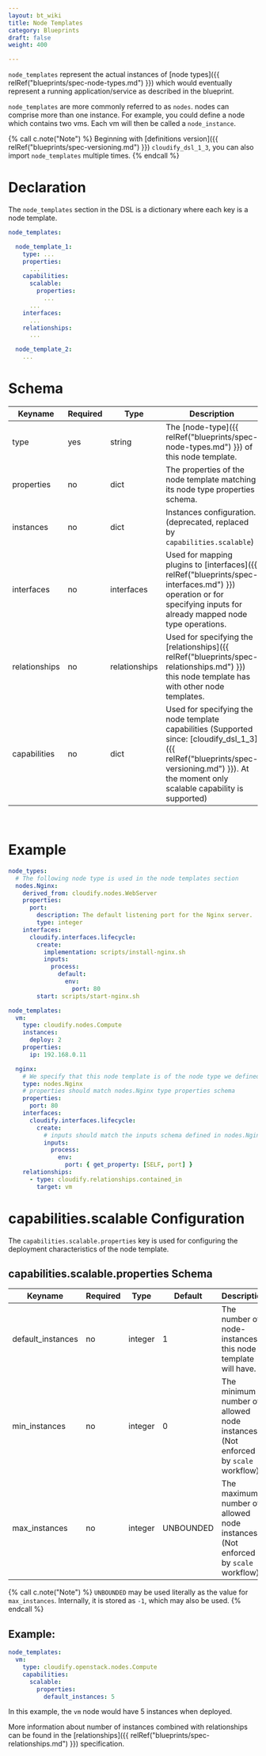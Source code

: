 ```yaml
---
layout: bt_wiki
title: Node Templates
category: Blueprints
draft: false
weight: 400

---
```


`node_templates` represent the actual instances of [node types]({{ relRef("blueprints/spec-node-types.md") }}) which would eventually represent a running application/service as described in the blueprint.

`node_templates` are more commonly referred to as `nodes`. nodes can comprise more than one instance. For example, you could define a node which contains two vms. Each vm will then be called a `node_instance`.

{% call c.note("Note") %}
Beginning with [definitions version]({{ relRef("blueprints/spec-versioning.md") }}) `cloudify_dsl_1_3`, you can also import `node_templates` multiple times.
{% endcall %}

# Declaration

The `node_templates` section in the DSL is a dictionary where each key is a node template.

```yaml
node_templates:

  node_template_1:
    type: ...
    properties:
      ...
    capabilities:
      scalable:
        properties:
          ...
      ...
    interfaces:
      ...
    relationships:
      ...

  node_template_2:
    ...

```


# Schema


Keyname       | Required | Type          | Description
-----------   | -------- | ----          | -----------
type          | yes      | string        | The [node-type]({{ relRef("blueprints/spec-node-types.md") }}) of this node template.
properties    | no       | dict          | The properties of the node template matching its node type properties schema.
instances     | no       | dict          | Instances configuration. (deprecated, replaced by `capabilities.scalable`)
interfaces    | no       | interfaces    | Used for mapping plugins to [interfaces]({{ relRef("blueprints/spec-interfaces.md") }}) operation or for specifying inputs for already mapped node type operations.
relationships | no       | relationships | Used for specifying the [relationships]({{ relRef("blueprints/spec-relationships.md") }}) this node template has with other node templates.
capabilities  | no       | dict          | Used for specifying the node template capabilities (Supported since: [cloudify_dsl_1_3]({{ relRef("blueprints/spec-versioning.md") }}). At the moment only scalable capability is supported)

<br/>


# Example

```yaml
node_types:
  # The following node type is used in the node templates section
  nodes.Nginx:
    derived_from: cloudify.nodes.WebServer
    properties:
      port:
        description: The default listening port for the Nginx server.
        type: integer
    interfaces:
      cloudify.interfaces.lifecycle:
        create:
          implementation: scripts/install-nginx.sh
          inputs:
            process:
              default:
                env:
                  port: 80
        start: scripts/start-nginx.sh

node_templates:
  vm:
    type: cloudify.nodes.Compute
    instances:
      deploy: 2
    properties:
      ip: 192.168.0.11

  nginx:
    # We specify that this node template is of the node type we defined in the node types section
    type: nodes.Nginx
    # properties should match nodes.Nginx type properties schema
    properties:
      port: 80
    interfaces:
      cloudify.interfaces.lifecycle:
        create:
          # inputs should match the inputs schema defined in nodes.Nginx for the create operation
          inputs:
            process:
              env:
                port: { get_property: [SELF, port] }
    relationships:
      - type: cloudify.relationships.contained_in
        target: vm
```



# capabilities.scalable Configuration

The `capabilities.scalable.properties` key is used for configuring the deployment characteristics of the node template.

## capabilities.scalable.properties Schema

Keyname           | Required | Type     | Default   | Description
-----------       | -------- | ----     | ---       | -----------
default_instances | no       | integer  | 1         | The number of node-instances this node template will have.
min_instances     | no       | integer  | 0         | The minimum number of allowed node instances. (Not enforced by `scale` workflow)
max_instances     | no       | integer  | UNBOUNDED | The maximum number of allowed node instances. (Not enforced by `scale` workflow)

{% call c.note("Note") %}
`UNBOUNDED` may be used literally as the value for `max_instances`. Internally, it is stored as `-1`, which may also be used.
{% endcall %}

## Example:

```yaml
node_templates:
  vm:
    type: cloudify.openstack.nodes.Compute
    capabilities:
      scalable:
        properties:
          default_instances: 5
```

In this example, the `vm` node would have 5 instances when deployed.

More information about number of instances combined with relationships can be found in the [relationships]({{ relRef("blueprints/spec-relationships.md") }}) specification.
